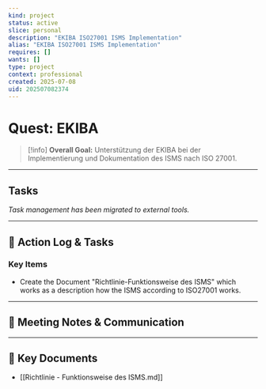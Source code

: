 ```yaml
---
kind: project
status: active
slice: personal
description: "EKIBA ISO27001 ISMS Implementation"
alias: "EKIBA ISO27001 ISMS Implementation"
requires: []
wants: []
type: project
context: professional
created: 2025-07-08
uid: 202507082374
---
```


# Quest: EKIBA

> [!info]
> **Overall Goal:** Unterstützung der EKIBA bei der Implementierung und Dokumentation des ISMS nach ISO 27001.

---

## Tasks

*Task management has been migrated to external tools.*

---

## 📝 Action Log & Tasks

### Key Items
- Create the Document "Richtlinie-Funktionsweise des ISMS" which works as a description how the ISMS according to ISO27001 works.

---
## 💬 Meeting Notes & Communication


---
## 📎 Key Documents

- [[Richtlinie - Funktionsweise des ISMS.md]]
